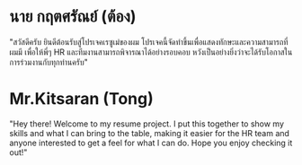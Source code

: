 # นาย กฤตศรัณย์ (ต้อง)
"สวัสดีครับ ยินดีต้อนรับสู่โปรเจคเรซูเม่ของผม โปรเจคนี้จัดทำขึ้นเพื่อแสดงทักษะและความสามารถที่ผมมี เพื่อให้พี่ๆ HR และทีมงานสามารถพิจารณาได้อย่างรอบคอบ หวังเป็นอย่างยิ่งว่าจะได้รับโอกาสในการร่วมงานกับทุกท่านครับ"


# Mr.Kitsaran (Tong)
"Hey there! Welcome to my resume project. I put this together to show my skills and what I can bring to the table, making it easier for the HR team and anyone interested to get a feel for what I can do. Hope you enjoy checking it out!"
